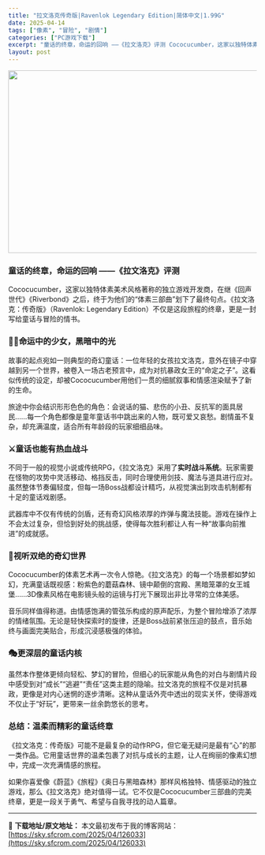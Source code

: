 ```yaml
---
title: "拉文洛克传奇版|Ravenlok Legendary Edition|简体中文|1.99G"
date: 2025-04-14
tags: ["像素", "冒险", "剧情"]
categories: ["PC游戏下载"]
excerpt: "童话的终章，命运的回响 ——《拉文洛克》评测 Cococucumber，这家以独特体素美术风格著称的独立游戏开发商，在继《回声世代》《Riverbond》之后，终于为他们的“体素三部曲”划下了最终句点。《拉文洛克：传奇版》（Ravenlok: Legendary Edition）不仅是这段旅程的终章&hellip;"
layout: post
---
```


<img class="aligncenter size-full wp-image-126034" src="https://sky.sfcrom.com/wp-content/uploads/2025/04/2025041403422917.webp" alt="" width="660" height="370" />
<h3 class="" data-start="93" data-end="119">童话的终章，命运的回响 ——《拉文洛克》评测</h3>
<p class="" data-start="121" data-end="264">Cococucumber，这家以独特体素美术风格著称的独立游戏开发商，在继《回声世代》《Riverbond》之后，终于为他们的“体素三部曲”划下了最终句点。《拉文洛克：传奇版》（Ravenlok: Legendary Edition）不仅是这段旅程的终章，更是一封写给童话与冒险的情书。</p>

<h3 class="" data-start="266" data-end="287">🧚‍♀️命运中的少女，黑暗中的光</h3>
<p class="" data-start="289" data-end="406">故事的起点宛如一则典型的奇幻童话：一位年轻的女孩拉文洛克，意外在镜子中穿越到另一个世界，被卷入一场古老预言中，成为对抗暴政女王的“命定之子”。这看似传统的设定，却被Cococucumber用他们一贯的细腻叙事和情感渲染赋予了新的生命。</p>
<p class="" data-start="408" data-end="501">旅途中你会结识形形色色的角色：会说话的猫、悲伤的小丑、反抗军的面具居民……每一个角色都像是童年童话书中跳出来的人物，既可爱又哀愁。剧情虽不复杂，却充满温度，适合所有年龄段的玩家细细品味。</p>

<h3 class="" data-start="503" data-end="518">⚔️童话也能有热血战斗</h3>
<p class="" data-start="520" data-end="643">不同于一般的视觉小说或传统RPG，《拉文洛克》采用了<strong data-start="546" data-end="556">实时战斗系统</strong>。玩家需要在怪物的攻势中灵活移动、格挡反击，同时合理使用剑技、魔法与道具进行应对。虽然整体节奏偏轻度，但每一场Boss战都设计精巧，从视觉演出到攻击机制都有十足的童话戏剧感。</p>
<p class="" data-start="645" data-end="723">武器库中不仅有传统的剑盾，还有奇幻风格浓厚的炸弹与魔法技能。游戏在操作上不会太过复杂，但恰到好处的挑战感，使得每次胜利都让人有一种“故事向前推进”的成就感。</p>

<h3 class="" data-start="725" data-end="740">🌌视听双绝的奇幻世界</h3>
<p class="" data-start="742" data-end="853">Cococucumber的体素艺术再一次令人惊艳。《拉文洛克》的每一个场景都如梦如幻，充满童话既视感：粉紫色的蘑菇森林、镜中颠倒的宫殿、黑暗笼罩的女王城堡……3D像素风格在电影镜头般的运镜与打光下展现出非比寻常的立体美感。</p>
<p class="" data-start="855" data-end="948">音乐同样值得称道。由情感饱满的管弦乐构成的原声配乐，为整个冒险增添了浓厚的情绪氛围。无论是轻快探索时的旋律，还是Boss战前紧张压迫的鼓点，音乐始终与画面完美贴合，形成沉浸感极强的体验。</p>

<h3 class="" data-start="950" data-end="964">🎭更深层的童话内核</h3>
<p class="" data-start="966" data-end="1098">虽然本作整体更倾向轻松、梦幻的冒险，但细心的玩家能从角色的对白与剧情片段中感受到对“成长”“逃避”“责任”这类主题的隐喻。拉文洛克的旅程不仅是对抗暴政，更像是对内心迷惘的逐步清晰。这种从童话外壳中透出的现实关怀，使得游戏不仅止于“好玩”，更带来一丝余韵悠长的思考。</p>

<h3 class="" data-start="1100" data-end="1117">总结：温柔而精彩的童话终章</h3>
<p class="" data-start="1119" data-end="1207">《拉文洛克：传奇版》可能不是最复杂的动作RPG，但它毫无疑问是最有“心”的那一类作品。它用童话世界的温柔包裹了对抗与成长的主题，让人在绚丽的像素幻想中，完成一次充满情感的旅程。</p>
<p class="" data-start="1209" data-end="1311">如果你喜爱像《蔚蓝》《旅程》《奥日与黑暗森林》那样风格独特、情感驱动的独立游戏，那么《拉文洛克》绝对值得一试。它不仅是Cococucumber三部曲的完美终章，更是一段关于勇气、希望与自我寻找的动人篇章。</p>

---
📖 **下载地址/原文地址：** 本文最初发布于我的博客网站：[https://sky.sfcrom.com/2025/04/126033](https://sky.sfcrom.com/2025/04/126033)
